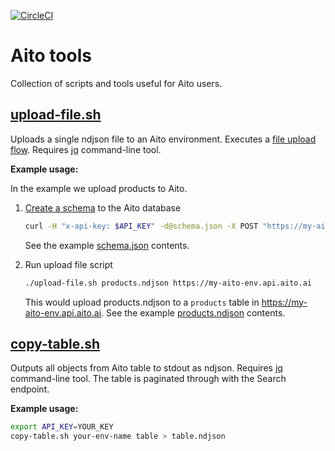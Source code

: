 [![CircleCI](https://circleci.com/gh/AitoDotAI/aito-tools.svg?style=svg)](https://circleci.com/gh/AitoDotAI/aito-tools)

# Aito tools

Collection of scripts and tools useful for Aito users.


## [upload-file.sh](./upload-file.sh)

Uploads a single ndjson file to an Aito environment. Executes a [file upload flow](https://aito.ai/docs/api/#post-api-v1-data-table-file).
Requires [jq](https://stedolan.github.io/jq/) command-line tool.

**Example usage:**

In the example we upload products to Aito.

1. [Create a schema](https://aito.ai/docs/api/#put-api-v1-schema) to the Aito database

    ```bash
    curl -H "x-api-key: $API_KEY" -d@schema.json -X POST "https://my-aito-env.api.aito.ai/api/v1/schema"
    ```

    See the example [schema.json](test/upload-file/schema.json) contents.

2. Run upload file script

    ```bash
    ./upload-file.sh products.ndjson https://my-aito-env.api.aito.ai
    ```

    This would upload products.ndjson to a `products` table in https://my-aito-env.api.aito.ai.
    See the example [products.ndjson](test/upload-file/products.ndjson) contents.



## [copy-table.sh](./copy-table.sh)

Outputs all objects from Aito table to stdout as ndjson. Requires [jq](https://stedolan.github.io/jq/) command-line tool.
The table is paginated through with the Search endpoint.

**Example usage:**


```bash
export API_KEY=YOUR_KEY
copy-table.sh your-env-name table > table.ndjson
```
